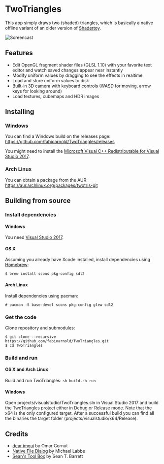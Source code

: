 # TwoTriangles
This app simply draws two (shaded) triangles, which is basically a native offline variant of an older version of [Shadertoy](http://shadertoy.com).

![Screencast](https://raw.githubusercontent.com/wiki/fabioarnold/TwoTriangles/images/screencast.gif)

## Features
* Edit OpenGL fragment shader files (GLSL 1.10) with your favorite text editor and watch saved changes appear near instantly
* Modify uniform values by dragging to see the effects in realtime
* Load and store uniform values to disk
* Built-in 3D camera with keyboard controls (WASD for moving, arrow keys for looking around)
* Load textures, cubemaps and HDR images

## Installing

### Windows
You can find a Windows build on the releases page: https://github.com/fabioarnold/TwoTriangles/releases

You might need to install the [Microsoft Visual C++ Redistributable for Visual Studio 2017](https://aka.ms/vs/15/release/VC_redist.x64.exe).

### Arch Linux
You can obtain a package from the AUR: https://aur.archlinux.org/packages/twotris-git

## Building from source

### Install dependencies

#### Windows
You need [Visual Studio 2017](https://www.visualstudio.com).

#### OS X
Assuming you already have Xcode installed, install dependencies using [Homebrew](http://brew.sh):

```
$ brew install scons pkg-config sdl2
```

#### Arch Linux
Install dependencies using pacman:

```
# pacman -S base-devel scons pkg-config glew sdl2
```

### Get the code

Clone repository and submodules:

```
$ git clone --recursive https://github.com/fabioarnold/TwoTriangles.git
$ cd TwoTriangles
```

### Build and run

#### OS X and Arch Linux

Build and run TwoTriangles: `sh build.sh run`

#### Windows

Open projects/visualstudio/TwoTriangles.sln in Visual Studio 2017 and build the TwoTriangles project either in Debug or Release mode. Note that the x64 is the only configured target. After a successful build you can find all the binaries the target folder (projects/visualstudio/x64/Release).

## Credits
* [dear imgui](https://github.com/ocornut/imgui) by Omar Cornut
* [Native File Dialog](https://github.com/mlabbe/nativefiledialog) by Michael Labbe
* [Sean's Tool Box](https://github.com/nothings/stb) by Sean T. Barrett
